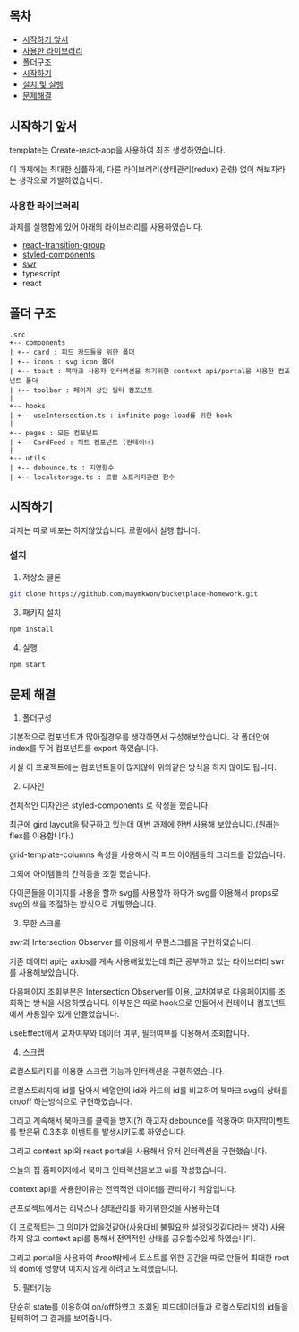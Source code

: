 ## 목차

* [시작하기 앞서](#summary)
* [사용한 라이브러리](#use-lib)
* [폴더구조](#structure)
* [시작하기](#start)
* [설치 및 실행](#install)
* [문제해결](#solution)



## 시작하기 앞서 <a name="summary"></a>
template는 Create-react-app을 사용하여 최초 생성하였습니다.

이 과제에는 최대한 심플하게, 다른 라이브러리(상태관리(redux) 관련) 없이 해보자라는 생각으로 개발하였습니다.



### 사용한 라이브러리 <a name="use-lib"></a>
과제를 실행함에 있어 아래의 라이브러리를 사용하였습니다.

* [react-transition-group](https://reactcommunity.org/react-transition-group/)
* [styled-components](https://styled-components.com/)
* [swr](https://swr.vercel.app/)
* typescript
* react

## 폴더 구조 <a name="structure"></a>

```
.src
+-- components
| +-- card : 피드 카드들을 위한 폴더
| +-- icons : svg icon 폴더
| +-- toast : 북마크 사용자 인터렉션을 하기위한 context api/portal을 사용한 컴포넌트 폴더
| +-- toolbar : 페이지 상단 필터 컴포넌트
|
+-- hooks
| +-- useIntersection.ts : infinite page load를 위한 hook
|
+-- pages : 모든 컴포넌트
| +-- CardFeed : 피트 컴포넌트 (컨테이너)
|
+-- utils
| +-- debounce.ts : 지연함수
| +-- localstorage.ts : 로컬 스토리지관련 함수

```


## 시작하기 <a name="start"></a>

과제는 따로 배포는 하지않았습니다.
로컬에서 실행 합니다.


### 설치 <a name="install"></a>

1. 저장소 클론
```sh
git clone https://github.com/maymkwon/bucketplace-homework.git
```
3. 패키지 설치
```sh
npm install
```
4. 실행
```sh
npm start
```


## 문제 해결 <a name="solution"></a>

1. 폴더구성

기본적으로 컴포넌트가 많아질경우를 생각하면서 구성해보았습니다.
각 폴더안에 index를 두어 컴포넌트를 export 하였습니다.

사실 이 프로젝트에는 컴포넌트들이 많지않아 위와같은 방식을 하지 않아도 됩니다.

2. 디자인

전체적인 디자인은 styled-components 로 작성을 했습니다.

최근에 gird layout을 탐구하고 있는데 이번 과제에 한번 사용해 보았습니다.(원래는 flex를 이용합니다.)

grid-template-columns 속성을 사용해서 각 피드 아이템들의 그리드를 잡았습니다.

그외에 아이템들의 간격등을 조절 했습니다.

아이콘들을 이미지를 사용을 할까 svg를 사용할까 하다가 svg를 이용해서 props로 svg의 색을 조절하는 방식으로 개발했습니다.

3. 무한 스크롤

swr과 Intersection Observer 를 이용해서 무한스크롤을 구현하였습니다.

기존 데이터 api는 axios를 계속 사용해왔었는데 최근 공부하고 있는 라이브러리 swr를 사용해보았습니다.

다음페이지 조회부분은 Intersection Observer를 이용, 교차여부로 다음페이지를 조회하는 방식을 사용하였습니다.
이부분은 따로 hook으로 만들어서 컨테이너 컴포넌트에서 사용할수 있게 만들었습니다.

useEffect에서 교차여부와 데이터 여부, 필터여부를 이용해서 조회합니다.


4. 스크랩

로컬스토리지를 이용한 스크랩 기능과 인터렉션을 구현하였습니다.

로컬스토리지에 id를 담아서 배열안의 id와 카드의 id를 비교하여 북마크 svg의 상태를 on/off 하는방식으로 구현하였습니다.

그리고 계속해서 북마크를 클릭을 방지(?) 하고자 debounce를 적용하여 마지막이벤트를 받은뒤 0.3초후 이벤트를 발생시키도록 하였습니다.

그리고 context api와 react portal을 사용해서 유저 인터렉션을 구현했습니다.

오늘의 집 홈페이지에서 북마크 인터렉션을보고 ui를 작성했습니다.

context api를 사용한이유는 전역적인 데이터를 관리하기 위함입니다.

큰프로젝트에서는 리덕스나 상태관리를 하기위한것을 사용하는데 

이 프로젝트는 그 의미가 없을것같아(사용대비 불필요한 설정일것같다라는 생각) 사용하지 않고 context api를 통해서 전역적인 상태를 공유할수있게 하였습니다.

그리고 portal을 사용하여 #root밖에서 토스트를 위한 공간을 따로 만들어 최대한 root의 dom에 영향이 미치지 않게 하려고 노력했습니다.

5. 필터기능

단순히 state를 이용하여 on/off하였고 조회된 피드데이터들과 로컬스토리지의 id들을 필터하여 그 결과를 보여줍니다.


